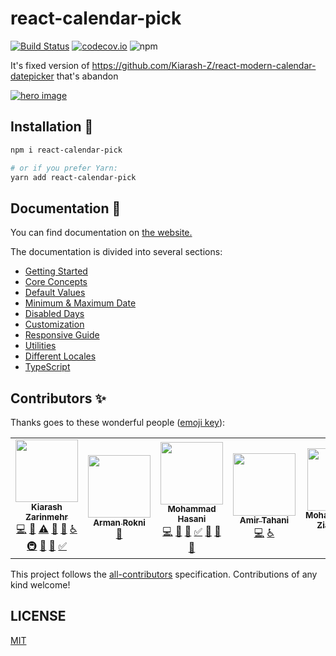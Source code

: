 # react-calendar-pick
[![Build Status](https://travis-ci.org/Kiarash-Z/react-calendar-pick.svg?branch=master)](https://travis-ci.org/Kiarash-Z/react-calendar-pick) [![codecov.io](https://codecov.io/github/kiarash-z/react-calendar-pick/coverage.svg?branch=master)](https://codecov.io/github/kiarash-z/react-calendar-pick?branch=master) ![npm](https://img.shields.io/npm/v/react-calendar-pick)

It's fixed version of https://github.com/Kiarash-Z/react-modern-calendar-datepicker that's abandon

<a href="https://kiarash-z.github.io/react-calendar-pick">
	<img src="https://user-images.githubusercontent.com/20098648/76241893-f6722880-624a-11ea-9a80-eace8a4a27f0.png" alt="hero image" />
</a>

## Installation 🚀
```bash
npm i react-calendar-pick

# or if you prefer Yarn:
yarn add react-calendar-pick
```

## Documentation 📄
You can find documentation on [the website.](https://kiarash-z.github.io/react-calendar-pick/)

The documentation is divided into several sections:
- [Getting Started](https://kiarash-z.github.io/react-calendar-pick/docs/getting-started)
- [Core Concepts](https://kiarash-z.github.io/react-calendar-pick/docs/core-concepts)
- [Default Values](https://kiarash-z.github.io/react-calendar-pick/docs/default-values)
- [Minimum & Maximum Date](https://kiarash-z.github.io/react-calendar-pick/docs/minimum-maximum-date)
- [Disabled Days](https://kiarash-z.github.io/react-calendar-pick/docs/disabled-days)
- [Customization](https://kiarash-z.github.io/react-calendar-pick/docs/customization)
- [Responsive Guide](https://kiarash-z.github.io/react-calendar-pick/docs/responsive-guide)
- [Utilities](https://kiarash-z.github.io/react-calendar-pick/docs/utilities)
- [Different Locales](https://kiarash-z.github.io/react-calendar-pick/docs/different-locales)
- [TypeScript](https://kiarash-z.github.io/react-calendar-pick/docs/typescript)

## Contributors ✨

Thanks goes to these wonderful people ([emoji key](https://allcontributors.org/docs/en/emoji-key)):

<!-- ALL-CONTRIBUTORS-LIST:START - Do not remove or modify this section -->
<!-- prettier-ignore-start -->
<!-- markdownlint-disable -->
<table>
  <tr>
    <td align="center"><a href="https://github.com/Kiarash-Z"><img src="https://avatars0.githubusercontent.com/u/20098648?v=4" width="100px;" alt=""/><br /><sub><b>Kiarash Zarinmehr</b></sub></a><br /><a href="https://github.com/Kiarash Zarinmehr/react-calendar-pick/commits?author=Kiarash-Z" title="Code">💻</a> <a href="https://github.com/Kiarash Zarinmehr/react-calendar-pick/commits?author=Kiarash-Z" title="Documentation">📖</a> <a href="https://github.com/Kiarash Zarinmehr/react-calendar-pick/commits?author=Kiarash-Z" title="Tests">⚠️</a> <a href="https://github.com/Kiarash Zarinmehr/react-calendar-pick/issues?q=author%3AKiarash-Z" title="Bug reports">🐛</a> <a href="#ideas-Kiarash-Z" title="Ideas, Planning, & Feedback">🤔</a> <a href="#a11y-Kiarash-Z" title="Accessibility">️️️️♿️</a> <a href="#infra-Kiarash-Z" title="Infrastructure (Hosting, Build-Tools, etc)">🚇</a> <a href="https://github.com/Kiarash Zarinmehr/react-calendar-pick/pulls?q=is%3Apr+reviewed-by%3AKiarash-Z" title="Reviewed Pull Requests">👀</a> <a href="#question-Kiarash-Z" title="Answering Questions">💬</a> <a href="#tutorial-Kiarash-Z" title="Tutorials">✅</a></td>
    <td align="center"><a href="http://Dribbble.com/Armanrokni"><img src="https://avatars3.githubusercontent.com/u/43547854?v=4" width="100px;" alt=""/><br /><sub><b>Arman Rokni</b></sub></a><br /><a href="#design-armanrokni" title="Design">🎨</a></td>
    <td align="center"><a href="http://twitter.com/thebrodmann"><img src="https://avatars3.githubusercontent.com/u/20781126?v=4" width="100px;" alt=""/><br /><sub><b>Mohammad Hasani</b></sub></a><br /><a href="https://github.com/Kiarash Zarinmehr/react-calendar-pick/commits?author=thebrodmann" title="Code">💻</a> <a href="https://github.com/Kiarash Zarinmehr/react-calendar-pick/issues?q=author%3Athebrodmann" title="Bug reports">🐛</a> <a href="https://github.com/Kiarash Zarinmehr/react-calendar-pick/commits?author=thebrodmann" title="Documentation">📖</a> <a href="#tutorial-thebrodmann" title="Tutorials">✅</a> <a href="#ideas-thebrodmann" title="Ideas, Planning, & Feedback">🤔</a> <a href="#question-thebrodmann" title="Answering Questions">💬</a> <a href="https://github.com/Kiarash Zarinmehr/react-calendar-pick/pulls?q=is%3Apr+reviewed-by%3Athebrodmann" title="Reviewed Pull Requests">👀</a></td>
    <td align="center"><a href="https://github.com/AmirTahani"><img src="https://avatars3.githubusercontent.com/u/21058227?v=4" width="100px;" alt=""/><br /><sub><b>Amir Tahani</b></sub></a><br /><a href="https://github.com/Kiarash Zarinmehr/react-calendar-pick/commits?author=AmirTahani" title="Code">💻</a> <a href="#a11y-AmirTahani" title="Accessibility">️️️️♿️</a></td>
    <td align="center"><a href="http://mzed.ir"><img src="https://avatars3.githubusercontent.com/u/53334880?v=4" width="100px;" alt=""/><br /><sub><b>Mohammadreza Ziadzadeh</b></sub></a><br /><a href="https://github.com/Kiarash Zarinmehr/react-calendar-pick/commits?author=themzed" title="Code">💻</a> <a href="#ideas-themzed" title="Ideas, Planning, & Feedback">🤔</a></td>
  </tr>
</table>

<!-- markdownlint-enable -->
<!-- prettier-ignore-end -->
<!-- ALL-CONTRIBUTORS-LIST:END -->

This project follows the [all-contributors](https://github.com/all-contributors/all-contributors) specification. Contributions of any kind welcome!

## LICENSE

[MIT](LICENSE)
